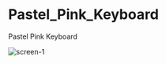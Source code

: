 # Pastel_Pink_Keyboard
 Pastel Pink Keyboard


![screen-1](https://user-images.githubusercontent.com/96808682/183876603-57ced118-4601-42ec-bf51-b67180461478.png)

